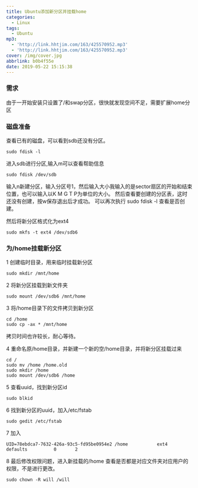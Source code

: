 ```yaml
---
title: Ubuntu添加新分区并挂载home
categories:
  - Linux
tags:
  - Ubuntu
mp3:
  - 'http://link.hhtjim.com/163/425570952.mp3'
  - 'http://link.hhtjim.com/163/425570952.mp3'
cover: /img/cover.jpg
abbrlink: b0b4f55e
date: 2019-05-22 15:15:38
---
```

### 需求
由于一开始安装只设置了/和swap分区，很快就发现空间不足，需要扩展home分区
### 磁盘准备 
查看已有的磁盘，可以看到sdb还没有分区。
```
sudo fdisk -l
```
进入sdb进行分区,输入m可以查看帮助信息
```
sudo fdisk /dev/sdb
```
输入n新建分区，输入分区号1，然后输入大小我输入的是sector扇区的开始和结束位置，也可以输入以K M G T P为单位的大小。
然后查看要创建的分区表，这时还没有创建，按w保存退出后才成功。
可以再次执行 sudo fdisk -l 查看是否创建。

然后将新分区格式化为ext4
```
sudo mkfs -t ext4 /dev/sdb6
```
### 为/home挂载新分区
1 创建临时目录，用来临时挂载新分区
```
sudo mkdir /mnt/home
```
2 将新分区挂载到新文件夹
```
sudo mount /dev/sdb6 /mnt/home
```
3 将/home目录下的文件拷贝到新分区
```
cd /home
sudo cp -ax * /mnt/home
```
拷贝时间也许较长，耐心等待。

4 重命名原/home目录，并新建一个新的空/home目录，并将新分区挂载过来
```
cd /
sudo mv /home /home.old
sudo mkdir /home
sudo mount /dev/sdb6 /home
```
5 查看uuid，找到新分区id
```
sudo blkid
```
6 找到新分区的uuid，加入/etc/fstab
```
sudo gedit /etc/fstab
```
7 加入
```
UID=78ebdca7-7632-426a-93c5-fd95be0954e2 /home           ext4    defaults          0       2
```
8 最后修改权限问题，进入新挂载的/home 查看是否都是对应文件夹对应用户的权限，不是进行更改。
```
sudo chown -R will /will
```